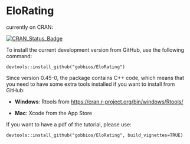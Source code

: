 
# EloRating

currently on CRAN:

[![CRAN\_Status\_Badge](http://www.r-pkg.org/badges/version/EloRating)](https://cran.r-project.org/package=EloRating)


To install the current development version from GitHub, use the following command:

`devtools::install_github("gobbios/EloRating")`

Since version 0.45-0, the package contains C++ code, which means that you need to have some extra tools installed if you want to install from GitHub:

+ **Windows**: Rtools from  https://cran.r-project.org/bin/windows/Rtools/

+ **Mac**: Xcode from the App Store


If you want to have a pdf of the tutorial, please use:

`devtools::install_github("gobbios/EloRating", build_vignettes=TRUE)`

